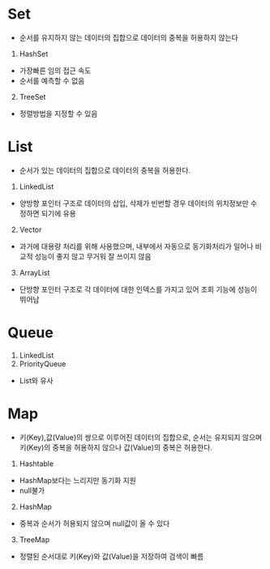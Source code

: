 # Set
- 순서를 유지하지 않는 데이터의 집합으로 데이터의 중복을 허용하지 않는다
1. HashSet
- 가장빠른 임의 접근 속도
- 순서를 예측할 수 없음
2. TreeSet
- 정렬방법을 지정할 수 있음

# List
- 순서가 있는 데이터의 집합으로 데이터의 중복을 허용한다.
1. LinkedList
- 양방향 포인터 구조로 데이터의 삽입, 삭제가 빈번할 경우 데이터의 위치정보만 수정하면 되기에 유용
2. Vector
- 과거에 대용량 처리를 위해 사용했으며, 내부에서 자동으로 동기화처리가 일어나 비교적 성능이 좋지 않고 무거워 잘 쓰이지 않음
3. ArrayList
- 단방향 포인터 구조로 각 데이터에 대한 인덱스를 가지고 있어 조회 기능에 성능이 뛰어남

# Queue
1. LinkedList
2. PriorityQueue
- List와 유사

# Map
- 키(Key),값(Value)의 쌍으로 이루어진 데이터의 집합으로, 순서는 유지되지 않으며 키(Key)의 중복을 허용하지 않으나 값(Value)의 중복은 허용한다.
1. Hashtable 
- HashMap보다는 느리지만 동기화 지원
- null불가
2. HashMap
- 중복과 순서가 허용되지 않으며 null값이 올 수 있다
3. TreeMap
- 정렬된 순서대로 키(Key)와 값(Value)을 저장하여 검색이 빠름


